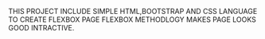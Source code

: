 THIS PROJECT INCLUDE SIMPLE HTML,BOOTSTRAP AND CSS LANGUAGE TO CREATE FLEXBOX PAGE 
FLEXBOX METHODLOGY MAKES PAGE LOOKS GOOD INTRACTIVE.
